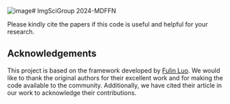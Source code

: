 ![image](https://github.com/user-attachments/assets/cf50af60-2b05-421e-bb47-1807b4dfd26d)# lmgSciGroup
2024-MDFFN









Please kindly cite the papers if this code is useful and helpful for your research.

## Acknowledgements
This project is based on the framework developed by [Fulin Luo](https://github.com/Zhoutya/ChangeDetection-MSDFFN). 
We would like to thank the original authors for their excellent work and for making the code available to the community.
Additionally, we have cited their article in our work to acknowledge their contributions.

